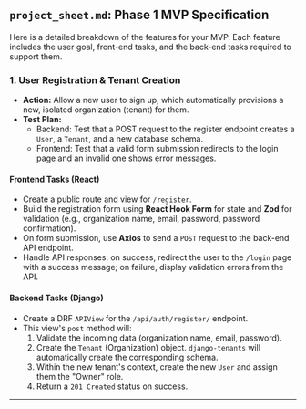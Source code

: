 ## `project_sheet.md`: Phase 1 MVP Specification

Here is a detailed breakdown of the features for your MVP. Each feature includes the user goal, front-end tasks, and the back-end tasks required to support them.

### 1. User Registration & Tenant Creation

* **Action:** Allow a new user to sign up, which automatically provisions a new, isolated organization (tenant) for them.
* **Test Plan:**
    * Backend: Test that a POST request to the register endpoint creates a `User`, a `Tenant`, and a new database schema.
    * Frontend: Test that a valid form submission redirects to the login page and an invalid one shows error messages.

#### **Frontend Tasks (React)**

* Create a public route and view for `/register`.
* Build the registration form using **React Hook Form** for state and **Zod** for validation (e.g., organization name, email, password, password confirmation).
* On form submission, use **Axios** to send a `POST` request to the back-end API endpoint.
* Handle API responses: on success, redirect the user to the `/login` page with a success message; on failure, display validation errors from the API.

#### **Backend Tasks (Django)**

* Create a DRF `APIView` for the `/api/auth/register/` endpoint.
* This view's `post` method will:
    1.  Validate the incoming data (organization name, email, password).
    2.  Create the `Tenant` (Organization) object. `django-tenants` will automatically create the corresponding schema.
    3.  Within the new tenant's context, create the new `User` and assign them the "Owner" role.
    4.  Return a `201 Created` status on success.

---
